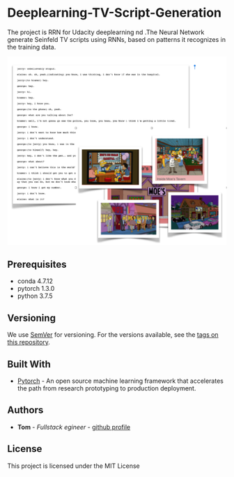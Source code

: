 # Deeplearning-TV-Script-Generation

The project is RRN for Udacity deeplearning nd .The Neural Network generate Seinfeld TV scripts using RNNs, based on patterns it recognizes in the training data.

![seinfeld_script.png](src/seinfeld_script.png)

## Prerequisites

* conda    4.7.12
* pytorch  1.3.0                
* python   3.7.5

## Versioning

We use [SemVer](http://semver.org/) for versioning. For the versions available, see the [tags on this repository](https://github.com/your/project/tags).

## Built With

* [Pytorch](https://pytorch.org/) - An open source machine learning framework that accelerates the path from research prototyping to production deployment.

## Authors

* **Tom** - *Fullstack egineer* - [github profile](https://github.com/tomgtqq)

## License

This project is licensed under the MIT License
